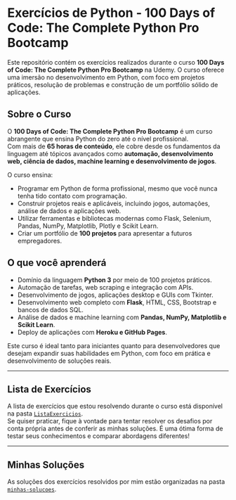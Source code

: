# Exercícios de Python - 100 Days of Code: The Complete Python Pro Bootcamp

Este repositório contém os exercícios realizados durante o curso **100 Days of Code: The Complete Python Pro Bootcamp** na Udemy. O curso oferece uma imersão no desenvolvimento em Python, com foco em projetos práticos, resolução de problemas e construção de um portfólio sólido de aplicações.

## Sobre o Curso

O **100 Days of Code: The Complete Python Pro Bootcamp** é um curso abrangente que ensina Python do zero até o nível profissional.  
Com mais de **65 horas de conteúdo**, ele cobre desde os fundamentos da linguagem até tópicos avançados como **automação, desenvolvimento web, ciência de dados, machine learning e desenvolvimento de jogos**.  

O curso ensina:
- Programar em Python de forma profissional, mesmo que você nunca tenha tido contato com programação.
- Construir projetos reais e aplicáveis, incluindo jogos, automações, análise de dados e aplicações web.
- Utilizar ferramentas e bibliotecas modernas como Flask, Selenium, Pandas, NumPy, Matplotlib, Plotly e Scikit Learn.
- Criar um portfólio de **100 projetos** para apresentar a futuros empregadores.

## O que você aprenderá

- Domínio da linguagem **Python 3** por meio de 100 projetos práticos.
- Automação de tarefas, web scraping e integração com APIs.
- Desenvolvimento de jogos, aplicações desktop e GUIs com Tkinter.
- Desenvolvimento web completo com **Flask**, HTML, CSS, Bootstrap e bancos de dados SQL.
- Análise de dados e machine learning com **Pandas, NumPy, Matplotlib e Scikit Learn**.
- Deploy de aplicações com **Heroku e GitHub Pages**.

Este curso é ideal tanto para iniciantes quanto para desenvolvedores que desejam expandir suas habilidades em Python, com foco em prática e desenvolvimento de soluções reais.

---

## Lista de Exercícios

A lista de exercícios que estou resolvendo durante o curso está disponível na pasta [`ListaExercicios`](./ListaExercicios).  
Se quiser praticar, fique à vontade para tentar resolver os desafios por conta própria antes de conferir as minhas soluções. É uma ótima forma de testar seus conhecimentos e comparar abordagens diferentes!

---

## Minhas Soluções

As soluções dos exercícios resolvidos por mim estão organizadas na pasta [`minhas-solucoes`](./minhas-solucoes).
